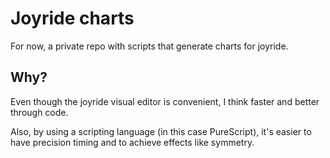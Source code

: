 # Joyride charts

For now, a private repo with scripts that generate charts for joyride.

## Why?

Even though the joyride visual editor is convenient, I think faster and better through code.

Also, by using a scripting language (in this case PureScript), it's easier to have precision timing and to achieve effects like symmetry.
